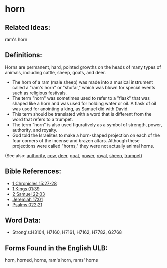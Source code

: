 # horn

## Related Ideas:

ram's horn

## Definitions:

Horns are permanent, hard, pointed growths on the heads of many types of animals, including cattle, sheep, goats, and deer.

* The horn of a ram (male sheep) was made into a musical instrument called a "ram's horn" or "shofar," which was blown for special events such as religious festivals.
* The term "horn" was sometimes used to refer to a "flask" that was shaped like a horn and was used for holding water or oil. A flask of oil was used for anointing a king, as Samuel did with David.
* This term should be translated with a word that is different from the word that refers to a trumpet.
* The term "horn" is also used figuratively as a symbol of strength, power, authority, and royalty.
* God told the Israelites to make a horn-shaped projection on each of the four corners of the incense and brazen altars. Although these projections were called "horns," they were not actually animal horns.

(See also: [authority](../kt/authority.md), [cow](../other/cow.md), [deer](../other/deer.md), [goat](../other/goat.md), [power](../kt/power.md), [royal](../other/royal.md), [sheep](../other/sheep.md), [trumpet](../other/trumpet.md))

## Bible References:

* [1 Chronicles 15:27-28](rc://en/tn/help/1ch/15/27)
* [1 Kings 01:39](rc://en/tn/help/1ki/01/39)
* [2 Samuel 22:03](rc://en/tn/help/2sa/22/03)
* [Jeremiah 17:01](rc://en/tn/help/jer/17/01)
* [Psalms 022:21](rc://en/tn/help/psa/022/021)

## Word Data:

* Strong's:H3104, H7160, H7161, H7162, H7782, G2768

## Forms Found in the English ULB:

horn, horned, horns, ram's horn, rams' horns
